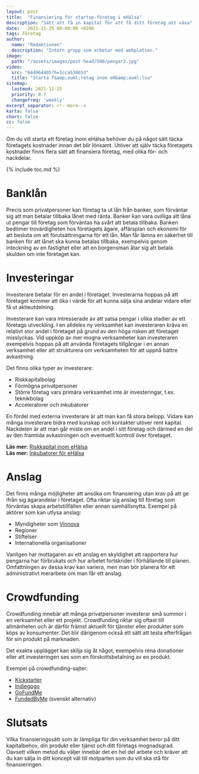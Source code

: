 ```yaml
---
layout: post
title:  "Finansiering för startup-företag i eHälsa"
description: "Sätt att få in kapital för att få ditt företag att växa"
date:   2021-11-25 08:00:00 +0200
tags: Företag
author:
  name: "Redaktionen"
  description: "Intern grupp som arbetar med webplatsen."
image:
  path: "/assets/images/post-head/500/pengar2.jpg"
video:
  src: "644964405?h=1cca538653"
  title: "Starta f&amp;ouml;retag inom eH&amp;auml;lsa"
sitemap:
  lastmod: 2021-11-25
  priority: 0.7
  changefreq: 'weekly'
excerpt_separator: <!--more-->
karta: false
chart: false
cc: false
---
```

Om du vill starta ett företag inom eHälsa behöver du på något sätt täcka företagets kostnader innan det blir lönsamt. Utöver att själv täcka företagets kostnader finns flera sätt att finansiera företag, med olika för- och nackdelar.
<!--more-->
{% include toc.md %}

# Banklån
Precis som privatpersoner kan företag ta ut lån från banker, som förväntar sig att man betalar tillbaka lånet med ränta. Banker kan vara ovilliga att låna ut pengar till företag som förväntas ha svårt att betala tillbaka. Banken bedömer trovärdigheten hos företagets ägare, affärsplan och ekonomi för att besluta om att förutsättningarna för ett lån. Man får lämna en säkerhet till banken för att lånet ska kunna betalas tillbaka, exempelvis genom inteckning av en fastighet eller att en borgensman åtar sig att betala skulden om inte företaget kan.

# Investeringar
Investerare betalar för en andel i företaget. Investerarna hoppas på att företaget kommer att öka i värde för att kunna sälja sina andelar vidare eller få ut aktieutdelning.

Investerare kan vara intresserade av att satsa pengar i olika stadier av ett företags utveckling. I en alldeles ny verksamhet kan investeraren kräva en relativt stor andel i företaget på grund av den höga risken att företaget misslyckas. Vid uppköp av mer mogna verksamheter kan investeraren exempelvis hoppas på att använda företagets tillgångar i en annan verksamhet eller att strukturera om verksamheten för att uppnå bättre avkastning.

Det finns olika typer av investerare:

* Riskkapitalbolag
* Förmögna privatpersoner
* Större företag vars primära verksamhet inte är investeringar, t.ex. teknikbolag
* Acceleratorer och inkubatorer

En fördel med externa investerare är att man kan få stora belopp. Vidare kan många investerare bidra med kunskap och kontakter utöver rent kapital. Nackdelen är att man går miste om en andel i sitt företag och därmed en del av den framtida avkastningen och eventuellt kontroll över företaget.

**Läs mer:** [Riskkapital inom eHälsa](/2021/09/16/riskkapital.html) \
**Läs mer:** [Inkubatorer för eHälsa](/2021/08/26/inkubatorer.html)

# Anslag
Det finns många möjligheter att ansöka om finansiering utan krav på att ge ifrån sig ägarandelar i företaget. Ofta riktar sig anslag till företag som förväntas skapa arbetstillfällen eller annan samhällsnytta. Exempel på aktörer som kan utlysa anslag:

* Myndigheter som [Vinnova](https://www.vinnova.se/)
* Regioner
* Stiftelser
* Internationella organisationer

Vanligen har mottagaren av ett anslag en skyldighet att rapportera hur pengarna har förbrukats och hur arbetet fortskrider i förhållande till planen. Omfattningen av dessa krav kan variera, men man bör planera för ett administrativt merarbete om man får ett anslag.

# Crowdfunding
Crowdfunding innebär att många privatpersoner investerar små summor i en verksamhet eller ett projekt. Crowdfunding riktar sig oftast till allmänheten och är därför främst aktuellt för tjänster eller produkter som köps av konsumenter. Det blir därigenom också ett sätt att testa efterfrågan för sin produkt på marknaden.

Det exakta upplägget kan skilja sig åt något, exempelvis rena donationer eller att investeringen ses som en förskottsbetalning av en produkt.

Exempel på crowdfunding-sajter:
* [Kickstarter](https://www.kickstarter.com/)
* [Indiegogo](https://www.indiegogo.com/)
* [GoFundMe](https://www.gofundme.com/)
* [FundedByMe](https://www.fundedbyme.com/sv/) (svenskt alternativ)

# Slutsats
Vilka finansieringssätt som är lämpliga för din verksamhet beror på ditt kapitalbehov, din produkt eller tjänst och ditt företags mognadsgrad. Oavsett vilken metod du väljer innebär det en hel del arbete och kräver att du kan sälja in ditt koncept väl till motparten som du vill ska stå för finansieringen.
